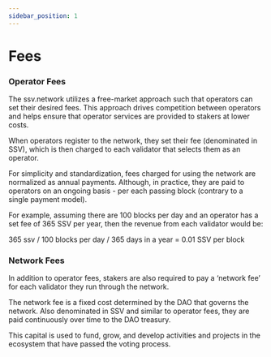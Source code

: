 ```yaml
---
sidebar_position: 1
---
```


# Fees

### Operator Fees <a href="#ht1v5x3rp8hp" id="ht1v5x3rp8hp"></a>

The ssv.network utilizes a free-market approach such that operators can set their desired fees. This approach drives competition between operators and helps ensure that operator services are provided to stakers at lower costs.

When operators register to the network, they set their fee (denominated in SSV), which is then charged to each validator that selects them as an operator.

For simplicity and standardization, fees charged for using the network are normalized as annual payments. Although, in practice, they are paid to operators on an ongoing basis - per each passing block (contrary to a single payment model).

For example, assuming there are 100 blocks per day and an operator has a set fee of 365 SSV per year, then the revenue from each validator would be:

365 ssv / 100 blocks per day / 365 days in a year = 0.01 SSV per block

### Network Fees <a href="#k4tw9to38r3v" id="k4tw9to38r3v"></a>

In addition to operator fees, stakers are also required to pay a ‘network fee’ for each validator they run through the network.

The network fee is a fixed cost determined by the DAO that governs the network. Also denominated in SSV and similar to operator fees, they are paid continuously over time to the DAO treasury.

This capital is used to fund, grow, and develop activities and projects in the ecosystem that have passed the voting process.

